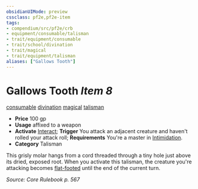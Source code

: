 ```yaml
---
obsidianUIMode: preview
cssclass: pf2e,pf2e-item
tags:
- compendium/src/pf2e/crb
- equipment/consumable/talisman
- trait/equipment/consumable
- trait/school/divination
- trait/magical
- trait/equipment/talisman
aliases: ["Gallows Tooth"]
---
```

# Gallows Tooth *Item 8*  
[consumable](consumable.md)  [divination](divination.md)  [magical](magical.md)  [talisman](talisman.md)  

- **Price** 100 gp
- **Usage** affixed to a weapon
- **Activate** [Interact](interact.md); **Trigger** You attack an adjacent creature and haven't rolled your attack roll; **Requirements** You're a master in [Intimidation](../../skills.md#Intimidation).
- **Category** Talisman

This grisly molar hangs from a cord threaded through a tiny hole just above its dried, exposed root. When you activate this talisman, the creature you're attacking becomes [flat-footed](conditions.md#Flat-footed) until the end of the current turn.

*Source: Core Rulebook p. 567*